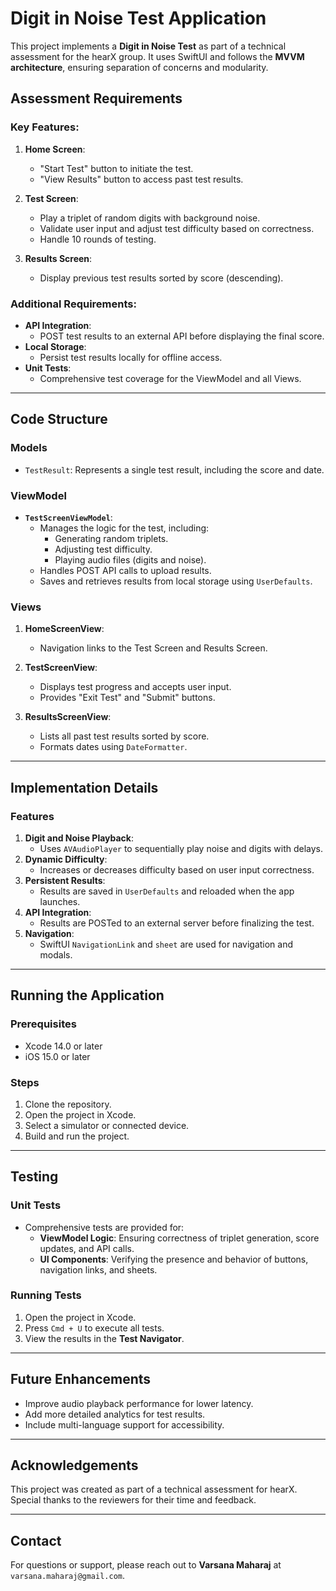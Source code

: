 # Digit in Noise Test Application

This project implements a **Digit in Noise Test** as part of a technical assessment for the hearX group. 
It uses SwiftUI and follows the **MVVM architecture**, ensuring separation of concerns and modularity.

## Assessment Requirements

### Key Features:
1. **Home Screen**:
   - "Start Test" button to initiate the test.
   - "View Results" button to access past test results.

2. **Test Screen**:
   - Play a triplet of random digits with background noise.
   - Validate user input and adjust test difficulty based on correctness.
   - Handle 10 rounds of testing.

3. **Results Screen**:
   - Display previous test results sorted by score (descending).

### Additional Requirements:
- **API Integration**:
  - POST test results to an external API before displaying the final score.
- **Local Storage**:
  - Persist test results locally for offline access.
- **Unit Tests**:
  - Comprehensive test coverage for the ViewModel and all Views.

---

## Code Structure

### Models
- `TestResult`: Represents a single test result, including the score and date.

### ViewModel
- **`TestScreenViewModel`**:
  - Manages the logic for the test, including:
    - Generating random triplets.
    - Adjusting test difficulty.
    - Playing audio files (digits and noise).
  - Handles POST API calls to upload results.
  - Saves and retrieves results from local storage using `UserDefaults`.

### Views
1. **HomeScreenView**:
   - Navigation links to the Test Screen and Results Screen.

2. **TestScreenView**:
   - Displays test progress and accepts user input.
   - Provides "Exit Test" and "Submit" buttons.

3. **ResultsScreenView**:
   - Lists all past test results sorted by score.
   - Formats dates using `DateFormatter`.

---

## Implementation Details

### Features
1. **Digit and Noise Playback**:
   - Uses `AVAudioPlayer` to sequentially play noise and digits with delays.
2. **Dynamic Difficulty**:
   - Increases or decreases difficulty based on user input correctness.
3. **Persistent Results**:
   - Results are saved in `UserDefaults` and reloaded when the app launches.
4. **API Integration**:
   - Results are POSTed to an external server before finalizing the test.
5. **Navigation**:
   - SwiftUI `NavigationLink` and `sheet` are used for navigation and modals.

---

## Running the Application

### Prerequisites
- Xcode 14.0 or later
- iOS 15.0 or later

### Steps
1. Clone the repository.
2. Open the project in Xcode.
3. Select a simulator or connected device.
4. Build and run the project.

---

## Testing

### Unit Tests
- Comprehensive tests are provided for:
  - **ViewModel Logic**: Ensuring correctness of triplet generation, score updates, and API calls.
  - **UI Components**: Verifying the presence and behavior of buttons, navigation links, and sheets.

### Running Tests
1. Open the project in Xcode.
2. Press `Cmd + U` to execute all tests.
3. View the results in the **Test Navigator**.

---

## Future Enhancements
- Improve audio playback performance for lower latency.
- Add more detailed analytics for test results.
- Include multi-language support for accessibility.

---

## Acknowledgements
This project was created as part of a technical assessment for hearX. Special thanks to the reviewers for their time and feedback.

---

## Contact
For questions or support, please reach out to **Varsana Maharaj** at `varsana.maharaj@gmail.com`.
